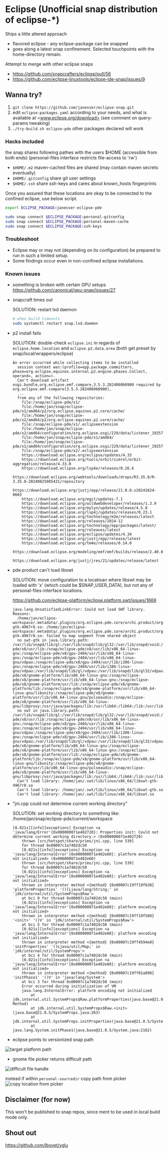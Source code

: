 # Eclipse (Unofficial snap distribution of eclipse-*)

Ships a little altered approach

* flavored eclipse - any eclipse-package can be snapped
* goes along a latest snap confinement.
Selected touchpoints with the home-directory remain.

Attempt to merge with other eclipse snaps

* <https://github.com/snapcrafters/eclipse/pull/56>
* <https://github.com/eclipse-linuxtools/eclipse-ide-snap/issues/9>

## Wanna try?

1. `git clone https://github.com/janesser/eclipse-snap.git`
2. edit `eclipse-packages.yaml` according to your needs, and what is available at <www.eclipse.org/download> (see comment on query-params tweaking)
3. `./try-build.sh eclipse-pde` other packages declared will work

### Hacks included

the snap shares following pathes with the users $HOME (accessible from both ends)
(personal-files interface restricts file-access to 'rw')

* `$HOME/.m2` maven-cached files are shared (may contain maven secrets eventually)
* `$HOME/.gitconfig` share git user settings
* `$HOME/.ssh` share ssh-keys and cares about known_hosts fingerprints

Once you assured that these locations are okay to be connected to the confined eclipse, use below script.

```bash
export ECLIPSE_PACKAGE=janesser-eclipse-pde

sudo snap connect $ECLIPSE_PACKAGE:personal-gitconfig
sudo snap connect $ECLIPSE_PACKAGE:personal-maven-cache
sudo snap connect $ECLIPSE_PACKAGE:ssh-keys
```

### Troubleshoot

* Eclipse may or may not (depending on its configuration) be prepared to run in such a limited setup.
* Some findings occur even in non-confined eclipse installations.

### Known issues

* something is broken with certain GPU setups <https://github.com/canonical/gpu-snap/issues/27>

* snapcraft times out

  SOLUTION: restart lxd daemon
  
  ```bash
  # when build timeouts
  sudo systemctl restart snap.lxd.daemon
  ```

* p2 install fails

  SOLUTION: double-check `eclipse.ini` in regards of `eclipse.home.location` and `eclipse.p2.data.area`
  (both get preset by snap/local/wrappers/eclipse)

  ```text
  An error occurred while collecting items to be installed
    session context was:(profile=epp.package.committers, phase=org.eclipse.equinox.internal.p2.engine.phases.Collect, operand=, action=).
    Can't download artifact osgi.bundle,org.eclipse.emf.compare,3.5.3.202406060900 required by org.eclipse.emf.compare[3.5.3.202406060900], 
    ...
    from any of the following repositories: 
      file:/snap/eclipse-pde/x1/
      file:/home/jan/snap/eclipse-pde/x1/amd64/p2/org.eclipse.equinox.p2.core/cache/
      file:/home/jan/snap/eclipse-pde/x2/amd64/p2/org.eclipse.equinox.p2.core/cache/
      file:/snap/eclipse-pde/x1/.eclipseextension
      file:/home/jan/snap/eclipse-pde/x2/amd64/configuration/org.eclipse.osgi/229/data/listener_1925729951/
      file:/home/jan/snap/eclipse-pde/x1/amd64/
      file:/home/jan/snap/eclipse-pde/x1/amd64/configuration/org.eclipse.osgi/229/data/listener_1925729951/
      file:/snap/eclipse-pde/x2/.eclipseextension
      https://download.eclipse.org/eclipse/updates/4.33
      https://download.eclipse.org/tools/orbit/simrel/orbit-aggregation/release/4.33.0
      https://download.eclipse.org/lsp4e/releases/0.26.6
      https://download.eclipse.org/webtools/downloads/drops/R3.35.0/R-3.35.0-20240825085431/repository
      https://download.eclipse.org/justj/epp/release/21.0.0.v20241024-0603
      https://download.eclipse.org/egit/updates-7.1
      https://download.eclipse.org/wildwebdeveloper/releases/1.3.9
      https://download.eclipse.org/mylyn/updates/release/4.5.0
      https://download.eclipse.org/lsp4j/updates/releases/0.23.1
      https://download.eclipse.org/technology/m2e/releases/latest
      https://download.eclipse.org/releases/2024-12
      https://download.eclipse.org/technology/epp/packages/latest/
      https://download.eclipse.org/releases/latest
      https://download.eclipse.org/eclipse/updates/4.34
      https://download.eclipse.org/justj/epp/release/latest
      https://download.eclipse.org/tm4e/releases/0.14.0
      https://download.eclipse.org/modeling/emf/emf/builds/release/2.40.0
      https://download.eclipse.org/justj/jres/21/updates/release/latest
  ```

* pde product can't load libswt

  SOLUTION: move configuration to a locatioan where libswt may be loaded with 'x' (which could be $SNAP_USER_DATA), but not any of personal-files-interface locations.

  <https://github.com/eclipse-platform/eclipse.platform.swt/issues/1669>

  ```text
  java.lang.UnsatisfiedLinkError: Could not load SWT library. Reasons: 
    /home/jan/eclipse-workspace/.metadata/.plugins/org.eclipse.pde.core/archi.product/org.eclipse.osgi/182/0/.cp/libswt-gtk-4967r8.so: /home/jan/eclipse-workspace/.metadata/.plugins/org.eclipse.pde.core/archi.product/org.eclipse.osgi/182/0/.cp/libswt-gtk-4967r8.so: failed to map segment from shared object
    no swt-gtk in java.library.path: /var/lib/snapd/lib/gl:/var/lib/snapd/lib/gl32:/var/lib/snapd/void:/snap/eclipse-pde/x8/usr/lib:/snap/eclipse-pde/x8/usr/lib/x86_64-linux-gnu:/snap/eclipse-pde/x8/gpu-2404/usr/lib/x86_64-linux-gnu:/snap/eclipse-pde/x8/gpu-2404/usr/lib/x86_64-linux-gnu/vdpau:/snap/eclipse-pde/x8/gpu-2404/usr/lib/i386-linux-gnu:/snap/eclipse-pde/x8/gpu-2404/usr/lib/i386-linux-gnu/vdpau:/var/lib/snapd/lib/gl/vdpau:/var/lib/snapd/lib/gl32/vdpau:/snap/eclipse-pde/x8/gnome-platform/lib/x86_64-linux-gnu:/snap/eclipse-pde/x8/gnome-platform/usr/lib/x86_64-linux-gnu:/snap/eclipse-pde/x8/gnome-platform/usr/lib:/snap/eclipse-pde/x8/gnome-platform/lib:/snap/eclipse-pde/x8/gnome-platform/usr/lib/x86_64-linux-gnu/libunity:/snap/eclipse-pde/x8/gnome-platform/usr/lib/x86_64-linux-gnu/pulseaudio:/snap/eclipse-pde/x8/gnome-platform/usr/lib/x86_64-linux-gnu/libproxy:/usr/java/packages/lib:/usr/lib64:/lib64:/lib:/usr/lib
    no swt in java.library.path: /var/lib/snapd/lib/gl:/var/lib/snapd/lib/gl32:/var/lib/snapd/void:/snap/eclipse-pde/x8/usr/lib:/snap/eclipse-pde/x8/usr/lib/x86_64-linux-gnu:/snap/eclipse-pde/x8/gpu-2404/usr/lib/x86_64-linux-gnu:/snap/eclipse-pde/x8/gpu-2404/usr/lib/x86_64-linux-gnu/vdpau:/snap/eclipse-pde/x8/gpu-2404/usr/lib/i386-linux-gnu:/snap/eclipse-pde/x8/gpu-2404/usr/lib/i386-linux-gnu/vdpau:/var/lib/snapd/lib/gl/vdpau:/var/lib/snapd/lib/gl32/vdpau:/snap/eclipse-pde/x8/gnome-platform/lib/x86_64-linux-gnu:/snap/eclipse-pde/x8/gnome-platform/usr/lib/x86_64-linux-gnu:/snap/eclipse-pde/x8/gnome-platform/usr/lib:/snap/eclipse-pde/x8/gnome-platform/lib:/snap/eclipse-pde/x8/gnome-platform/usr/lib/x86_64-linux-gnu/libunity:/snap/eclipse-pde/x8/gnome-platform/usr/lib/x86_64-linux-gnu/pulseaudio:/snap/eclipse-pde/x8/gnome-platform/usr/lib/x86_64-linux-gnu/libproxy:/usr/java/packages/lib:/usr/lib64:/lib64:/lib:/usr/lib
    Can't load library: /home/jan/.swt/lib/linux/x86_64/libswt-gtk-4967r8.so
    Can't load library: /home/jan/.swt/lib/linux/x86_64/libswt-gtk.so
    Can't load library: /home/jan/.swt/lib/linux/x86_64/libswt.so
  ```

* "jni.cpp could not determine current working directory"
  
  SOLUTION: set working directory to something like: /home/jan/snap/eclipse-pde/current/workspace

  ```text
  [0.021s][info][exceptions] Exception <a 'java/lang/Error'{0x000000071e402720}: Properties init: Could not determine current working directory.> (0x000000071e402720) 
      thrown [src/hotspot/share/prims/jni.cpp, line 539]
      for thread 0x00007c1a7402dc50
      [0.021s][info][exceptions] Exception <a 'java/lang/InternalError'{0x000000071e402e60}: platform encoding not initialized> (0x000000071e402e60) 
      thrown [src/hotspot/share/prims/jni.cpp, line 539]
      for thread 0x00007c1a7402dc50
      [0.021s][info][exceptions] Exception <a 'java/lang/InternalError'{0x000000071e402e60}: platform encoding not initialized>
      thrown in interpreter method <{method} {0x00007c19ff19f638} 'platformProperties' '()[Ljava/lang/String;' in 'jdk/internal/util/SystemProps$Raw'>
      at bci 0 for thread 0x00007c1a7402dc50 (main)
      [0.021s][info][exceptions] Exception <a 'java/lang/InternalError'{0x000000071e402e60}: platform encoding not initialized>
      thrown in interpreter method <{method} {0x00007c19ff19f588} '<init>' '()V' in 'jdk/internal/util/SystemProps$Raw'>
      at bci 5 for thread 0x00007c1a7402dc50 (main)
      [0.021s][info][exceptions] Exception <a 'java/lang/InternalError'{0x000000071e402e60}: platform encoding not initialized>
      thrown in interpreter method <{method} {0x00007c19ff4594e0} 'initProperties' '()Ljava/util/Map;' in 'jdk/internal/util/SystemProps'>
      at bci 4 for thread 0x00007c1a7402dc50 (main)
      [0.021s][info][exceptions] Exception <a 'java/lang/InternalError'{0x000000071e402e60}: platform encoding not initialized>
      thrown in interpreter method <{method} {0x00007c19ff01a898} 'initPhase1' '()V' in 'java/lang/System'>
      at bci 3 for thread 0x00007c1a7402dc50 (main)
      Error occurred during initialization of VM
      java.lang.InternalError: platform encoding not initialized
          at jdk.internal.util.SystemProps$Raw.platformProperties(java.base@21.0.5/Native Method)
          at jdk.internal.util.SystemProps$Raw.<init>(java.base@21.0.5/SystemProps.java:263)
          at jdk.internal.util.SystemProps.initProperties(java.base@21.0.5/SystemProps.java:67)
          at java.lang.System.initPhase1(java.base@21.0.5/System.java:2162)
  ```

* eclipse points to versionized snap path

![target platform path](target_platform_path.png)

* gnome file picker returns difficult path

![difficult file handle](difficult_file_handle.png)

instead if within `personal-sourcedir` copy path from picker
![copy location from picker](copy_location_from_picker.png)

## Disclaimer (for now)

This won't be published to snap repos, since ment to be used in local build mode only.

## Shout out

<https://github.com/lbovet/yglu>
